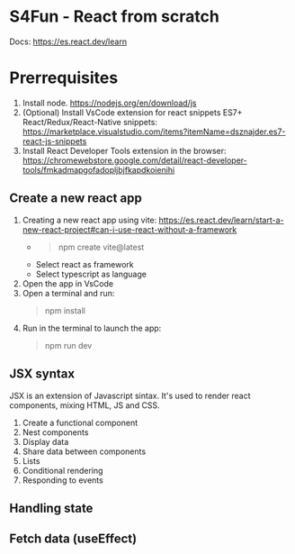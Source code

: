 # S4Fun - React from scratch

Docs: https://es.react.dev/learn

# Prerrequisites

1. Install node. https://nodejs.org/en/download/js
2. (Optional) Install VsCode extension for react snippets ES7+ React/Redux/React-Native snippets: https://marketplace.visualstudio.com/items?itemName=dsznajder.es7-react-js-snippets
3. Install React Developer Tools extension in the browser: https://chromewebstore.google.com/detail/react-developer-tools/fmkadmapgofadopljbjfkapdkoienihi

## Create a new react app

1. Creating a new react app using vite: https://es.react.dev/learn/start-a-new-react-project#can-i-use-react-without-a-framework
   - > npm create vite@latest
   - Select react as framework
   - Select typescript as language
2. Open the app in VsCode
3. Open a terminal and run:
   > npm install
4. Run in the terminal to launch the app:
   > npm run dev

## JSX syntax

JSX is an extension of Javascript sintax. It's used to render react components, mixing HTML, JS and CSS.

1. Create a functional component
2. Nest components
3. Display data
4. Share data between components
5. Lists
6. Conditional rendering
7. Responding to events

## Handling state

## Fetch data (useEffect)
